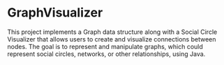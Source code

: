 # GraphVisualizer
This project implements a Graph data structure along with a Social Circle Visualizer that allows users to create and visualize connections between nodes. The goal is to represent and manipulate graphs, which could represent social circles, networks, or other relationships, using Java.
